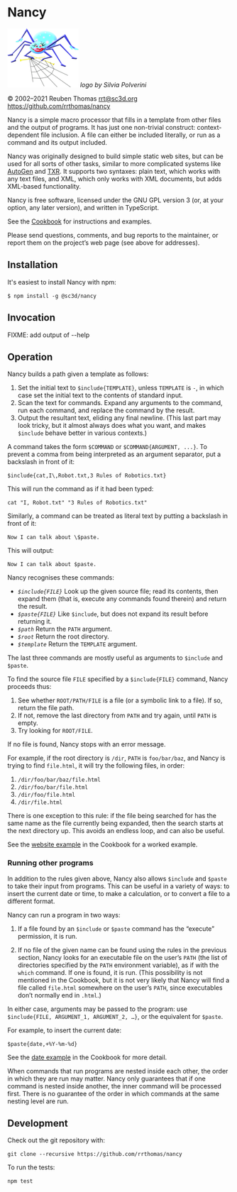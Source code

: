 # Nancy

![logo](logo/nancy-small.png) _logo by Silvia Polverini_

© 2002–2021 Reuben Thomas <rrt@sc3d.org>  
<https://github.com/rrthomas/nancy>

Nancy is a simple macro processor that fills in a template from other files
and the output of programs. It has just one non-trivial construct:
context-dependent file inclusion. A file can either be included literally,
or run as a command and its output included.

Nancy was originally designed to build simple static web sites, but can be
used for all sorts of other tasks, similar to more complicated systems like
[AutoGen] and [TXR]. It supports two syntaxes: plain text, which works with
any text files, and XML, which only works with XML documents, but adds
XML-based functionality.

[AutoGen]: http://autogen.sourceforge.net
[TXR]: http://www.nongnu.org/txr

Nancy is free software, licensed under the GNU GPL version 3 (or, at your
option, any later version), and written in TypeScript.

See the [Cookbook](Cookbook.md) for instructions and examples.

Please send questions, comments, and bug reports to the maintainer, or
report them on the project’s web page (see above for addresses).

## Installation

It's easiest to install Nancy with npm:

```
$ npm install -g @sc3d/nancy
```

## Invocation

FIXME: add output of --help

## Operation <a name="operation"></a>

Nancy builds a path given a template as follows:

1. Set the initial text to `$include{TEMPLATE}`, unless `TEMPLATE` is `-`,
   in which case set the initial text to the contents of standard input.
2. Scan the text for commands. Expand any arguments to the command, run each
   command, and replace the command by the result.
3. Output the resultant text, eliding any final newline. (This last part may
   look tricky, but it almost always does what you want, and makes
   `$include` behave better in various contexts.)

A command takes the form `$COMMAND` or `$COMMAND{ARGUMENT, ...}`. To prevent
a comma from being interpreted as an argument separator, put a backslash in
front of it:

    $include{cat,I\,Robot.txt,3 Rules of Robotics.txt}

This will run the command as if it had been typed:

    cat "I, Robot.txt" "3 Rules of Robotics.txt"

Similarly, a command can be treated as literal text by putting a backslash in front of it:

    Now I can talk about \$paste.

This will output:

    Now I can talk about $paste.

Nancy recognises these commands:

* *`$include{FILE}`* Look up the given source file; read its contents, then
  expand them (that is, execute any commands found therein) and return the
  result.
* *`$paste{FILE}`* Like `$include`, but does not expand its result before
  returning it.
* *`$path`* Return the `PATH` argument.
* *`$root`* Return the root directory.
* *`$template`* Return the `TEMPLATE` argument.

The last three commands are mostly useful as arguments to `$include` and
`$paste`.

To find the source file `FILE` specified by a `$include{FILE}` command,
Nancy proceeds thus:

1. See whether `ROOT/PATH/FILE` is a file (or a symbolic link to a file). If
   so, return the file path.
2. If not, remove the last directory from `PATH` and try again, until `PATH`
   is empty.
3. Try looking for `ROOT/FILE`.

If no file is found, Nancy stops with an error message.

For example, if the root directory is `/dir`, `PATH` is `foo/bar/baz`, and
Nancy is trying to find `file.html`, it will try the following files, in
order:

1. `/dir/foo/bar/baz/file.html`
2. `/dir/foo/bar/file.html`
3. `/dir/foo/file.html`
4. `/dir/file.html`

There is one exception to this rule: if the file being searched for has the
same name as the file currently being expanded, then the search starts at
the next directory up. This avoids an endless loop, and can also be useful.

See the [website example](Cookbook.md#website-example) in the Cookbook for a
worked example.

### Running other programs

In addition to the rules given above, Nancy also allows `$include` and
`$paste` to take their input from programs. This can be useful in a variety
of ways: to insert the current date or time, to make a calculation, or to
convert a file to a different format.

Nancy can run a program in two ways:

1. If a file found by an `$include` or `$paste` command has the “execute”
   permission, it is run.

2. If no file of the given name can be found using the rules in the previous
   section, Nancy looks for an executable file on the user’s `PATH` (the
   list of directories specified by the `PATH` environment variable), as if
   with the `which` command. If one is found, it is run. (This possibility
   is not mentioned in the Cookbook, but it is not very likely that
   Nancy will find a file called `file.html` somewhere on the user’s `PATH`,
   since executables don’t normally end in `.html`.)

In either case, arguments may be passed to the program: use `$include{FILE,
ARGUMENT_1, ARGUMENT_2, …}`, or the equivalent for `$paste`.

For example, to insert the current date:

    $paste{date,+%Y-%m-%d}

See the [date example](Cookbook.md#date-example) in the Cookbook for more
detail.

When commands that run programs are nested inside each other, the order in
which they are run may matter. Nancy only guarantees that if one command is
nested inside another, the inner command will be processed first. There is
no guarantee of the order in which commands at the same nesting level are
run.

[FIXME]: # (Add example where this is significant)

## Development

Check out the git repository with:

    git clone --recursive https://github.com/rrthomas/nancy

To run the tests:

    npm test
